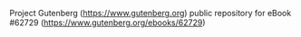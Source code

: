 Project Gutenberg (https://www.gutenberg.org) public repository for eBook #62729 (https://www.gutenberg.org/ebooks/62729)
